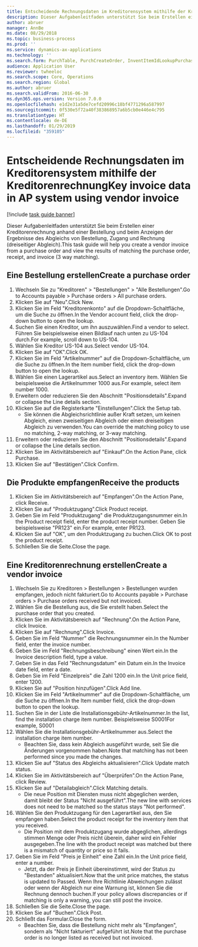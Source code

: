 ```yaml
---
title: Entscheidende Rechnungsdaten im Kreditorensystem mithilfe der Kreditorenrechnung
description: Dieser Aufgabenleitfaden unterstützt Sie beim Erstellen einer Kreditorenrechnung anhand einer Bestellung und beim Anzeigen der Ergebnisse des Abgleichs von Bestellung, Zugang und Rechnung (dreiseitiger Abgleich).
author: abruer
manager: AnnBe
ms.date: 08/29/2018
ms.topic: business-process
ms.prod: ''
ms.service: dynamics-ax-applications
ms.technology: ''
ms.search.form: PurchTable, PurchCreateOrder, InventItemIdLookupPurchase, PurchEditLines, VendEditInvoice, InventItemIdLookupSimple, VendInvoiceMatchingDetails
audience: Application User
ms.reviewer: twheeloc
ms.search.scope: Core, Operations
ms.search.region: Global
ms.author: abruer
ms.search.validFrom: 2016-06-30
ms.dyn365.ops.version: Version 7.0.0
ms.openlocfilehash: e1d2e31a5de7cefd20996c18bf4771296a587997
ms.sourcegitcommit: 0f530e5f72a40f383868957a6b5cb0e446e4c795
ms.translationtype: HT
ms.contentlocale: de-DE
ms.lasthandoff: 01/29/2019
ms.locfileid: "359105"
---
```

# <a name="key-invoice-data-in-ap-system-using-vendor-invoice"></a><span data-ttu-id="8b1b1-103">Entscheidende Rechnungsdaten im Kreditorensystem mithilfe der Kreditorenrechnung</span><span class="sxs-lookup"><span data-stu-id="8b1b1-103">Key invoice data in AP system using vendor invoice</span></span>

[!include [task guide banner](../../includes/task-guide-banner.md)]

<span data-ttu-id="8b1b1-104">Dieser Aufgabenleitfaden unterstützt Sie beim Erstellen einer Kreditorenrechnung anhand einer Bestellung und beim Anzeigen der Ergebnisse des Abgleichs von Bestellung, Zugang und Rechnung (dreiseitiger Abgleich).</span><span class="sxs-lookup"><span data-stu-id="8b1b1-104">This task guide will help you create a vendor invoice from a purchase order and view the results of matching the purchase order, receipt, and invoice (3 way matching).</span></span>


## <a name="create-a-purchase-order"></a><span data-ttu-id="8b1b1-105">Eine Bestellung erstellen</span><span class="sxs-lookup"><span data-stu-id="8b1b1-105">Create a purchase order</span></span>
1. <span data-ttu-id="8b1b1-106">Wechseln Sie zu "Kreditoren" > "Bestellungen" > "Alle Bestellungen".</span><span class="sxs-lookup"><span data-stu-id="8b1b1-106">Go to Accounts payable > Purchase orders > All purchase orders.</span></span>
2. <span data-ttu-id="8b1b1-107">Klicken Sie auf "Neu".</span><span class="sxs-lookup"><span data-stu-id="8b1b1-107">Click New.</span></span>
3. <span data-ttu-id="8b1b1-108">Klicken Sie im Feld "Kreditorenkonto" auf die Dropdown-Schaltfläche, um die Suche zu öffnen.</span><span class="sxs-lookup"><span data-stu-id="8b1b1-108">In the Vendor account field, click the drop-down button to open the lookup.</span></span>
4. <span data-ttu-id="8b1b1-109">Suchen Sie einen Kreditor, um ihn auszuwählen.</span><span class="sxs-lookup"><span data-stu-id="8b1b1-109">Find a vendor to select.</span></span> <span data-ttu-id="8b1b1-110">Führen Sie beispielsweise einen Bildlauf nach unten zu US-104 durch.</span><span class="sxs-lookup"><span data-stu-id="8b1b1-110">For example, scroll down to US-104.</span></span>
5. <span data-ttu-id="8b1b1-111">Wählen Sie Kreditor US-104 aus.</span><span class="sxs-lookup"><span data-stu-id="8b1b1-111">Select vendor US-104.</span></span>
6. <span data-ttu-id="8b1b1-112">Klicken Sie auf "OK".</span><span class="sxs-lookup"><span data-stu-id="8b1b1-112">Click OK.</span></span>
7. <span data-ttu-id="8b1b1-113">Klicken Sie im Feld "Artikelnummer" auf die Dropdown-Schaltfläche, um die Suche zu öffnen.</span><span class="sxs-lookup"><span data-stu-id="8b1b1-113">In the Item number field, click the drop-down button to open the lookup.</span></span>
8. <span data-ttu-id="8b1b1-114">Wählen Sie einen Lagerartikel aus.</span><span class="sxs-lookup"><span data-stu-id="8b1b1-114">Select an inventory item.</span></span> <span data-ttu-id="8b1b1-115">Wählen Sie beispielsweise die Artikelnummer 1000 aus.</span><span class="sxs-lookup"><span data-stu-id="8b1b1-115">For example, select item number 1000.</span></span>
9. <span data-ttu-id="8b1b1-116">Erweitern oder reduzieren Sie den Abschnitt "Positionsdetails".</span><span class="sxs-lookup"><span data-stu-id="8b1b1-116">Expand or collapse the Line details section.</span></span>
10. <span data-ttu-id="8b1b1-117">Klicken Sie auf die Registerkarte "Einstellungen".</span><span class="sxs-lookup"><span data-stu-id="8b1b1-117">Click the Setup tab.</span></span>
    * <span data-ttu-id="8b1b1-118">Sie können die Abgleichsrichtlinie außer Kraft setzen, um keinen Abgleich, einen zweiseitigen Abgleich oder einen dreiseitigen Abgleich zu verwenden.</span><span class="sxs-lookup"><span data-stu-id="8b1b1-118">You can override the matching policy to use no matching, 2-way matching, or 3-way matching.</span></span>  
11. <span data-ttu-id="8b1b1-119">Erweitern oder reduzieren Sie den Abschnitt "Positionsdetails".</span><span class="sxs-lookup"><span data-stu-id="8b1b1-119">Expand or collapse the Line details section.</span></span>
12. <span data-ttu-id="8b1b1-120">Klicken Sie im Aktivitätsbereich auf "Einkauf".</span><span class="sxs-lookup"><span data-stu-id="8b1b1-120">On the Action Pane, click Purchase.</span></span>
13. <span data-ttu-id="8b1b1-121">Klicken Sie auf "Bestätigen".</span><span class="sxs-lookup"><span data-stu-id="8b1b1-121">Click Confirm.</span></span>

## <a name="receive-the-products"></a><span data-ttu-id="8b1b1-122">Die Produkte empfangen</span><span class="sxs-lookup"><span data-stu-id="8b1b1-122">Receive the products</span></span>
1. <span data-ttu-id="8b1b1-123">Klicken Sie im Aktivitätsbereich auf "Empfangen".</span><span class="sxs-lookup"><span data-stu-id="8b1b1-123">On the Action Pane, click Receive.</span></span>
2. <span data-ttu-id="8b1b1-124">Klicken Sie auf "Produktzugang".</span><span class="sxs-lookup"><span data-stu-id="8b1b1-124">Click Product receipt.</span></span>
3. <span data-ttu-id="8b1b1-125">Geben Sie im Feld "Produktzugang" die Produktzugangsnummer ein.</span><span class="sxs-lookup"><span data-stu-id="8b1b1-125">In the Product receipt field, enter the product receipt number.</span></span> <span data-ttu-id="8b1b1-126">Geben Sie beispielsweise "PR123" ein.</span><span class="sxs-lookup"><span data-stu-id="8b1b1-126">For example, enter PR123.</span></span>
4. <span data-ttu-id="8b1b1-127">Klicken Sie auf "OK", um den Produktzugang zu buchen.</span><span class="sxs-lookup"><span data-stu-id="8b1b1-127">Click OK to post the product receipt.</span></span>
5. <span data-ttu-id="8b1b1-128">Schließen Sie die Seite.</span><span class="sxs-lookup"><span data-stu-id="8b1b1-128">Close the page.</span></span>

## <a name="create-a-vendor-invoice"></a><span data-ttu-id="8b1b1-129">Eine Kreditorenrechnung erstellen</span><span class="sxs-lookup"><span data-stu-id="8b1b1-129">Create a vendor invoice</span></span>
1. <span data-ttu-id="8b1b1-130">Wechseln Sie zu Kreditoren > Bestellungen > Bestellungen wurden empfangen, jedoch nicht fakturiert.</span><span class="sxs-lookup"><span data-stu-id="8b1b1-130">Go to Accounts payable > Purchase orders > Purchase orders received but not invoiced.</span></span>
2. <span data-ttu-id="8b1b1-131">Wählen Sie die Bestellung aus, die Sie erstellt haben.</span><span class="sxs-lookup"><span data-stu-id="8b1b1-131">Select the purchase order that you created.</span></span>
3. <span data-ttu-id="8b1b1-132">Klicken Sie im Aktivitätsbereich auf "Rechnung".</span><span class="sxs-lookup"><span data-stu-id="8b1b1-132">On the Action Pane, click Invoice.</span></span>
4. <span data-ttu-id="8b1b1-133">Klicken Sie auf "Rechnung".</span><span class="sxs-lookup"><span data-stu-id="8b1b1-133">Click Invoice.</span></span>
5. <span data-ttu-id="8b1b1-134">Geben Sie im Feld "Nummer" die Rechnungsnummer ein.</span><span class="sxs-lookup"><span data-stu-id="8b1b1-134">In the Number field, enter the invoice number.</span></span>
6. <span data-ttu-id="8b1b1-135">Geben Sie im Feld "Rechnungsbeschreibung" einen Wert ein.</span><span class="sxs-lookup"><span data-stu-id="8b1b1-135">In the Invoice description field, type a value.</span></span>
7. <span data-ttu-id="8b1b1-136">Geben Sie in das Feld "Rechnungsdatum" ein Datum ein.</span><span class="sxs-lookup"><span data-stu-id="8b1b1-136">In the Invoice date field, enter a date.</span></span>
8. <span data-ttu-id="8b1b1-137">Geben Sie im Feld "Einzelpreis" die Zahl 1200 ein.</span><span class="sxs-lookup"><span data-stu-id="8b1b1-137">In the Unit price field, enter 1200.</span></span>
9. <span data-ttu-id="8b1b1-138">Klicken Sie auf "Position hinzufügen".</span><span class="sxs-lookup"><span data-stu-id="8b1b1-138">Click Add line.</span></span>
10. <span data-ttu-id="8b1b1-139">Klicken Sie im Feld "Artikelnummer" auf die Dropdown-Schaltfläche, um die Suche zu öffnen.</span><span class="sxs-lookup"><span data-stu-id="8b1b1-139">In the Item number field, click the drop-down button to open the lookup.</span></span>
11. <span data-ttu-id="8b1b1-140">Suchen Sie in der Liste die Installationsgebühr-Artikelnummer.</span><span class="sxs-lookup"><span data-stu-id="8b1b1-140">In the list, find the installation charge item number.</span></span> <span data-ttu-id="8b1b1-141">Beispielsweise S0001</span><span class="sxs-lookup"><span data-stu-id="8b1b1-141">For example, S0001</span></span>
12. <span data-ttu-id="8b1b1-142">Wählen Sie die Installationsgebühr-Artikelnummer aus.</span><span class="sxs-lookup"><span data-stu-id="8b1b1-142">Select the installation charge item number.</span></span>
    * <span data-ttu-id="8b1b1-143">Beachten Sie, dass kein Abgleich ausgeführt wurde, seit Sie die Änderungen vorgenommen haben.</span><span class="sxs-lookup"><span data-stu-id="8b1b1-143">Note that matching has not been performed since you made the changes.</span></span>  
13. <span data-ttu-id="8b1b1-144">Klicken Sie auf "Status des Abgleichs aktualisieren".</span><span class="sxs-lookup"><span data-stu-id="8b1b1-144">Click Update match status.</span></span>
14. <span data-ttu-id="8b1b1-145">Klicken Sie im Aktivitätsbereich auf "Überprüfen".</span><span class="sxs-lookup"><span data-stu-id="8b1b1-145">On the Action Pane, click Review.</span></span>
15. <span data-ttu-id="8b1b1-146">Klicken Sie auf "Detailabgleich".</span><span class="sxs-lookup"><span data-stu-id="8b1b1-146">Click Matching details.</span></span>
    * <span data-ttu-id="8b1b1-147">Die neue Position mit Diensten muss nicht abgeglichen werden, damit bleibt der Status "Nicht ausgeführt".</span><span class="sxs-lookup"><span data-stu-id="8b1b1-147">The new line with services does not need to be matched so the status stays "Not performed".</span></span>  
16. <span data-ttu-id="8b1b1-148">Wählen Sie den Produktzugang für den Lagerartikel aus, den Sie empfangen haben.</span><span class="sxs-lookup"><span data-stu-id="8b1b1-148">Select the product receipt for the inventory item that you received.</span></span>
    * <span data-ttu-id="8b1b1-149">Die Position mit dem Produktzugang wurde abgeglichen, allerdings stimmen Menge oder Preis nicht überein, daher wird ein Fehler ausgegeben.</span><span class="sxs-lookup"><span data-stu-id="8b1b1-149">The line with the product receipt was matched but there is a mismatch of quantity or price so it fails.</span></span>  
17. <span data-ttu-id="8b1b1-150">Geben Sie im Feld "Preis je Einheit" eine Zahl ein.</span><span class="sxs-lookup"><span data-stu-id="8b1b1-150">In the Unit price field, enter a number.</span></span>
    * <span data-ttu-id="8b1b1-151">Jetzt, da der Preis je Einheit übereinstimmt, wird der Status zu "Bestanden" aktualisiert.</span><span class="sxs-lookup"><span data-stu-id="8b1b1-151">Now that the unit price matches, the status is updated to Passed.</span></span> <span data-ttu-id="8b1b1-152">Wenn Ihre Richtlinie Abweichungen zulässt oder wenn der Abgleich nur eine Warnung ist, können Sie die Rechnung dennoch buchen.</span><span class="sxs-lookup"><span data-stu-id="8b1b1-152">If your policy allows discrepancies or if matching is only a warning, you can still post the invoice.</span></span>  
18. <span data-ttu-id="8b1b1-153">Schließen Sie die Seite.</span><span class="sxs-lookup"><span data-stu-id="8b1b1-153">Close the page.</span></span>
19. <span data-ttu-id="8b1b1-154">Klicken Sie auf "Buchen".</span><span class="sxs-lookup"><span data-stu-id="8b1b1-154">Click Post.</span></span>
20. <span data-ttu-id="8b1b1-155">Schließt das Formular.</span><span class="sxs-lookup"><span data-stu-id="8b1b1-155">Close the form.</span></span>
    * <span data-ttu-id="8b1b1-156">Beachten Sie, dass die Bestellung nicht mehr als "Empfangen", sondern als "Nicht fakturiert" aufgeführt ist.</span><span class="sxs-lookup"><span data-stu-id="8b1b1-156">Note that the purchase order is no longer listed as received but not invoiced.</span></span>  


